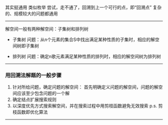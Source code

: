 其实挺通用
类似枚举
尝试，走不通了，回溯到上一个可行的点，即“回溯点”
复杂的、规模较大的问题都通用

---

解空间一般有两种解空间：子集树和排列树

* 子集树
问题：从n个元素的集合S中找出满足某种性质的子集时，相应的解空间树即子集树

* 排列树
问题：确定n歌元素满足某种性质的排列时，相应的解空间树为排列树
---
### 用回溯法解题的一般步骤

1. 针对所给问题，确定问题的解空间：
首先明确定义问题的解空间，问题的解空间应该至少包含问题的一个解
2. 确定结点扩展搜索规则
3. 以深度优先方式搜索解空间，并在搜索过程中用剪枝函数避免无效搜索
 p.s. 剪枝函数即优化算法

---
